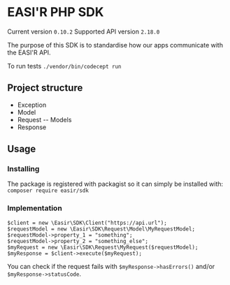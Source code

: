 # EASI'R PHP SDK

Current version `0.10.2`
Supported API version `2.18.0`

The purpose of this SDK is to standardise how our apps communicate with the EASI'R API.

To run tests `./vendor/bin/codecept run`

## Project structure
- Exception
- Model
- Request
-- Models
- Response

## Usage
### Installing

The package is registered with packagist so it can simply be installed with: `composer require easir/sdk`

### Implementation
```
$client = new \Easir\SDK\Client("https://api.url");
$requestModel = new \Easir\SDK\Request\Model\MyRequestModel;
$requestModel->property_1 = "something";
$requestModel->property_2 = "something_else";
$myRequest = new \Easir\SDK\Request\MyRequest($requestModel);
$myResponse = $client->execute($myRequest);
```

You can check if the request fails with `$myResponse->hasErrors()` and/or `$myResponse->statusCode`.

